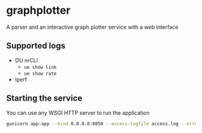 # graphplotter
A parser and an interactive graph plotter service with a web interface

## Supported logs
- DU nrCLI
  - `ue show link`
  - `ue show rate`
- iperf

## Starting the service
You can use any WSGI HTTP server to run the application
```bash
gunicorn app:app --bind 0.0.0.0:8050 --access-logfile access.log --error-logfile error.log --daemon
```
